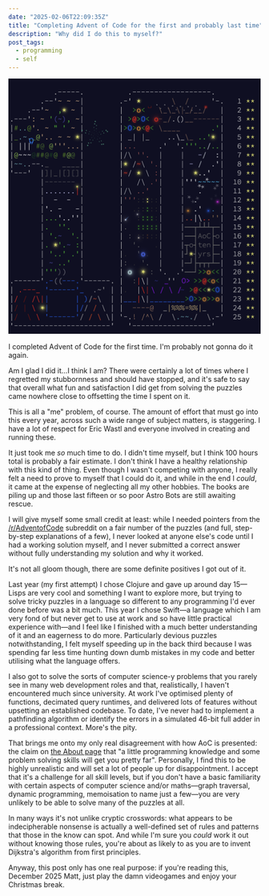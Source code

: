 ```yaml
---
date: "2025-02-06T22:09:35Z"
title: "Completing Advent of Code for the first and probably last time"
description: "Why did I do this to myself?"
post_tags:
  - programming
  - self
---
```


![A screenshot of a complete Advent of Code 2024. A large ASCII-art number 10 is filled with various Christmas-themed patterns.](/img/advent_of_code_2024.png)

I completed Advent of Code for the first time. I'm probably not gonna do it again.

Am I glad I did it...I think I am? There were certainly a lot of times where I regretted my stubbornness and should have stopped, and it's safe to say that overall what fun and satisfaction I did get from solving the puzzles came nowhere close to offsetting the time I spent on it.

This is all a "me" problem, of course. The amount of effort that must go into this every year, across such a wide range of subject matters, is staggering. I have a lot of respect for Eric Wastl and everyone involved in creating and running these.

It just took me _so_ much time to do. I didn't time myself, but I think 100 hours total is probably a fair estimate. I don't think I have a healthy relationship with this kind of thing. Even though I wasn't competing with anyone, I really felt a need to prove to myself that I could do it, and while in the end I _could_, it came at the expense of neglecting all my other hobbies. The books are piling up and those last fifteen or so poor Astro Bots are still awaiting rescue.

I will give myself some small credit at least: while I needed pointers from the [/r/AdventofCode](https://www.reddit.com/r/adventofcode/) subreddit on a fair number of the puzzles (and full, step-by-step explanations of a few), I never looked at anyone else's code until I had a working solution myself, and I never submitted a correct answer without fully understanding my solution and why it worked.

It's not all gloom though, there are some definite positives I got out of it.

Last year (my first attempt) I chose Clojure and gave up around day 15—Lisps are very cool and something I want to explore more, but trying to solve tricky puzzles in a language so different to any programming I'd ever done before was a bit much. This year I chose Swift—a language which I am very fond of but never get to use at work and so have little practical experience with—and I feel like I finished with a much better understanding of it and an eagerness to do more. Particularly devious puzzles notwithstanding, I felt myself speeding up in the back third because I was spending far less time hunting down dumb mistakes in my code and better utilising what the language offers.

I also got to solve the sorts of computer science-y problems that you rarely see in many web development roles and that, realistically, I haven't encountered much since university. At work I've optimised plenty of functions, decimated query runtimes, and delivered lots of features without upsetting an established codebase. To date, I've never had to implement a pathfinding algorithm or identify the errors in a simulated 46-bit full adder in a professional context. More's the pity.

That brings me onto my only real disagreement with how AoC is presented: the claim on [the About page](https://adventofcode.com/2024/about) that "a little programming knowledge and some problem solving skills will get you pretty far". Personally, I find this to be highly unrealistic and will set a lot of people up for disappointment. I accept that it's a challenge for all skill levels, but if you don't have a basic familiarity with certain aspects of computer science and/or maths—graph traversal, dynamic programming, memoisation to name just a few—you are very unlikely to be able to solve many of the puzzles at all.

In many ways it's not unlike cryptic crosswords: what appears to be indecipherable nonsense is actually a well-defined set of rules and patterns that those in the know can spot. And while I'm sure you _could_ work it out without knowing those rules, you're about as likely to as you are to invent Dijkstra's algorithm from first principles.

Anyway, this post only has one real purpose: if you're reading this, December 2025 Matt, just play the damn videogames and enjoy your Christmas break.
